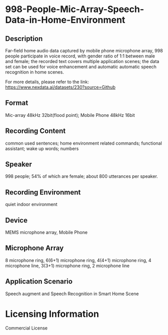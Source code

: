 # 998-People-Mic-Array-Speech-Data-in-Home-Environment


## Description
Far-field home audio data captured by mobile phone microphone array, 998 people participate in voice record, with gender ratio of 1:1 between male and female; the recorded text covers multiple application scenes; the data set can be used for voice enhancement and automatic automatic speech recognition in home scenes.

For more details, please refer to the link: https://www.nexdata.ai/datasets/230?source=Github


## Format
Mic-array 48kHz 32bit(flood point); Mobile Phone 48kHz 16bit

## Recording Content
common used sentences; home environment related commands; functional assistant; wake up words; numbers

## Speaker
998 people; 54% of which are female; about 800 utterances per speaker.

## Recording Environment
quiet indoor environment

## Device
MEMS microphone array, Mobile Phone

## Microphone Array
8 microphone ring, 6(6+1) microphone ring, 4(4+1) microphone ring, 4 microphone line, 3(3+1) microphone ring, 2 microphone line

## Application Scenario
Speech augment and Speech Recognition in Smart Home Scene

# Licensing Information
Commercial License
